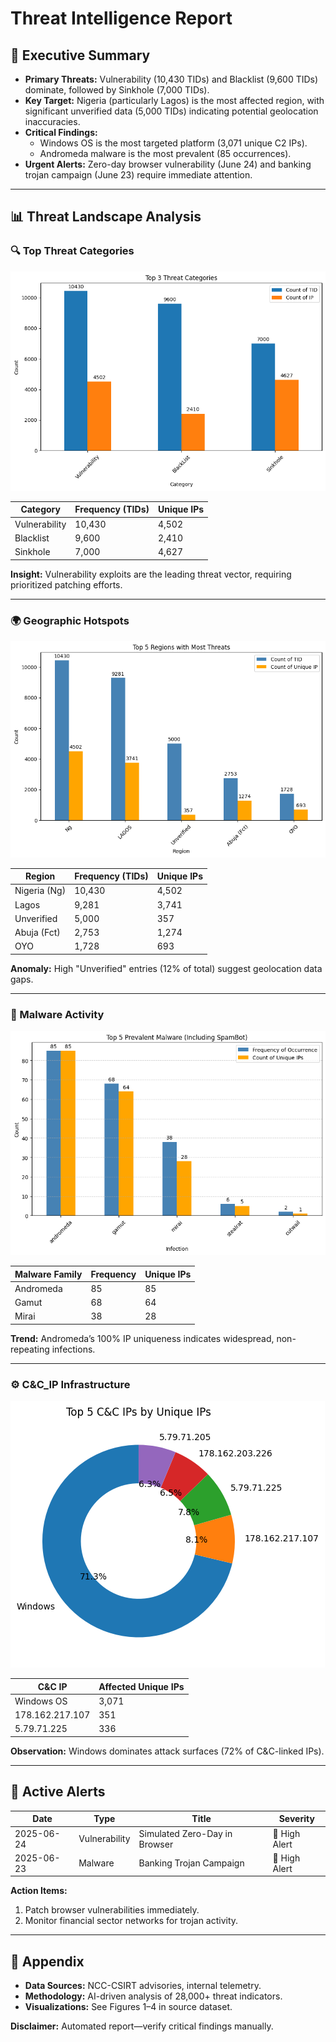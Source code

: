 # Threat Intelligence Report  

## 🏁 Executive Summary  
- **Primary Threats:** Vulnerability (10,430 TIDs) and Blacklist (9,600 TIDs) dominate, followed by Sinkhole (7,000 TIDs).  
- **Key Target:** Nigeria (particularly Lagos) is the most affected region, with significant unverified data (5,000 TIDs) indicating potential geolocation inaccuracies.  
- **Critical Findings:**  
  - Windows OS is the most targeted platform (3,071 unique C2 IPs).  
  - Andromeda malware is the most prevalent (85 occurrences).  
- **Urgent Alerts:** Zero-day browser vulnerability (June 24) and banking trojan campaign (June 23) require immediate attention.  

---  

## 📊 Threat Landscape Analysis  

### 🔍 Top Threat Categories
![Top 3 Categories](./plots/threat_categories_bar.png)

| Category       | Frequency (TIDs) | Unique IPs |  
|----------------|------------------|------------|  
| Vulnerability  | 10,430           | 4,502      |  
| Blacklist      | 9,600            | 2,410      |  
| Sinkhole       | 7,000            | 4,627      |  

**Insight:** Vulnerability exploits are the leading threat vector, requiring prioritized patching efforts.  

---  

### 🌍 Geographic Hotspots  
![Geographic Hotspots](./plots/regions.png)

| Region         | Frequency (TIDs) | Unique IPs |  
|----------------|------------------|------------|  
| Nigeria (Ng)   | 10,430           | 4,502      |  
| Lagos          | 9,281            | 3,741      |  
| Unverified     | 5,000            | 357        |  
| Abuja (Fct)    | 2,753            | 1,274      |  
| OYO            | 1,728            | 693        |  

**Anomaly:** High "Unverified" entries (12% of total) suggest geolocation data gaps.  

---  

### 🦠 Malware Activity  
![Top Malware Families](./plots/malware.png)

| Malware Family | Frequency | Unique IPs |  
|----------------|-----------|------------|  
| Andromeda      | 85        | 85         |  
| Gamut          | 68        | 64         |  
| Mirai          | 38        | 28         |  

**Trend:** Andromeda’s 100% IP uniqueness indicates widespread, non-repeating infections.  

---  

### ⚙️ C&C_IP Infrastructure  
![Top Command and Control IP](./plots/c2_ips.png)

| C&C IP             | Affected Unique IPs |  
|--------------------|---------------------|  
| Windows OS         | 3,071               |  
| 178.162.217.107    | 351                 |  
| 5.79.71.225        | 336                 |  

**Observation:** Windows dominates attack surfaces (72% of C&C-linked IPs).  

---  

## 🚨 Active Alerts  
| Date       | Type          | Title                      | Severity       |  
|------------|---------------|----------------------------|----------------|  
| 2025-06-24 | Vulnerability | Simulated Zero-Day in Browser | 🚨 High Alert  |  
| 2025-06-23 | Malware       | Banking Trojan Campaign    | 🚨 High Alert  |  

**Action Items:**  
1. Patch browser vulnerabilities immediately.  
2. Monitor financial sector networks for trojan activity.  

---  

## 📌 Appendix  
- **Data Sources:** NCC-CSIRT advisories, internal telemetry.  
- **Methodology:** AI-driven analysis of 28,000+ threat indicators.  
- **Visualizations:** See Figures 1–4 in source dataset.  

**Disclaimer:** Automated report—verify critical findings manually.  